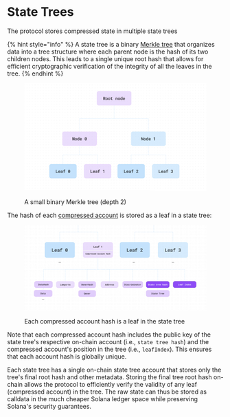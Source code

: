# State Trees

The protocol stores compressed state in multiple state trees

{% hint style="info" %}
A state tree is a binary [Merkle tree](https://brilliant.org/wiki/merkle-tree/) that organizes data into a tree structure where each parent node is the hash of its two children nodes. This leads to a single unique root hash that allows for efficient cryptographic verification of the integrity of all the leaves in the tree.
{% endhint %}

<figure><img src="../../.gitbook/assets/image (4).png" alt="" width="563"><figcaption><p>A small binary Merkle tree (depth 2)</p></figcaption></figure>

The hash of each [compressed account](compressed-account-model.md) is stored as a leaf in a state tree:

<figure><img src="../../.gitbook/assets/Screenshot 2024-05-10 at 06.37.41.png" alt=""><figcaption><p>Each compressed account hash is a leaf in the state tree</p></figcaption></figure>

Note that each compressed account hash includes the public key of the state tree's respective on-chain account (i.e., `state tree hash`) and the compressed account's position in the tree (i.e., `leafIndex`). This ensures that each account hash is globally unique.

Each state tree has a single on-chain state tree account that stores only the tree's final root hash and other metadata. Storing the final tree root hash on-chain allows the protocol to efficiently verify the validity of any leaf (compressed account) in the tree. The raw state can thus be stored as calldata in the much cheaper Solana ledger space while preserving Solana's security guarantees.


